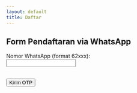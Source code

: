 ```yaml
---
layout: default
title: Daftar
---
```


<h2>Form Pendaftaran via WhatsApp</h2>

<form id="otpForm">
  <label>Nomor WhatsApp (format 62xxx):</label><br>
  <input type="text" id="phone" required /><br><br>

  <button type="button" onclick="sendOtp()">Kirim OTP</button><br><br>

  <div id="otpSection" style="display:none;">
    <label>Masukkan OTP:</label><br>
    <input type="text" id="otp" /><br><br>
    <button type="button" onclick="verifyOtp()">Verifikasi OTP</button>
  </div>

  <p id="result"></p>
</form>

<script>
const apiUrl = "https://1bc3851346ea.ngrok-free.app";
  
function sendOtp() {
  const phone = document.getElementById("phone").value;
  fetch(`${apiUrl}/api/send-otp`, {
    method: "POST",
    headers: {
      "Content-Type": "application/json"
    },
    body: JSON.stringify({ phone })
  })
  .then(res => res.json())
  .then(data => {
    document.getElementById("result").innerText = data.message;
    if (data.message === "OTP berhasil dikirim") {
      document.getElementById("otpSection").style.display = "block";
    }
  })
  .catch(err => {
    console.error(err);
    document.getElementById("result").innerText = "Gagal kirim OTP";
  });
}

function verifyOtp() {
  const phone = document.getElementById("phone").value;
  const otp = document.getElementById("otp").value;

  fetch(`${apiUrl}/api/verify-otp`, {
    method: "POST",
    headers: {
      "Content-Type": "application/json"
    },
    body: JSON.stringify({ phone, otp })
  })
  .then(res => res.json())
  .then(data => {
    document.getElementById("result").innerText = data.message;
  })
  .catch(err => {
    console.error(err);
    document.getElementById("result").innerText = "Gagal verifikasi OTP";
  });
}
</script>
